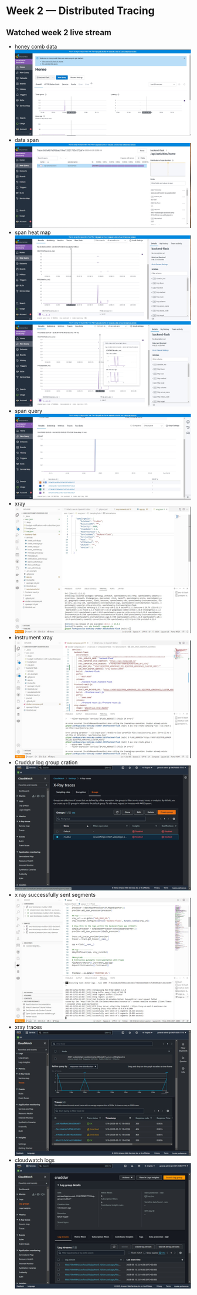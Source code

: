 # Week 2 — Distributed Tracing
## Watched week 2  live stream 
- honey comb data
![](assets/week2/honeycomb%20data.jpg)
- data span
![](assets/week2/data%20spans.jpg)
- span heat map
![](assets/week2/span%20heat%20map.jpg)
![](assets/week2/spans%20heat%20map-2.jpg)
- span query
![](assets/week2/trace%20query.jpg)
- xray 
![xray.json](assets/week2/xray-jason.jpg)
- instrument xray
![instrument xray](assets/week2/instrument%20xray.jpg)
- Cruddur log group cration
![log group created](assets/week2/crudder%20log%20group%20created.jpg)
- x ray successfully sent segments
![](assets/week2/xray%20successfully%20sent%20segments.jpg)
- xray traces
![](assets/week2/xray%20traces.jpg)
- cloudwatch logs
![](assets/week2/cloudwatch%20logs.jpg)
